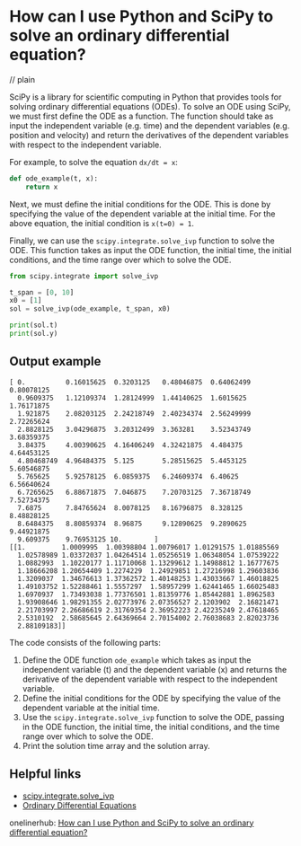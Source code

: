 # How can I use Python and SciPy to solve an ordinary differential equation?
// plain

SciPy is a library for scientific computing in Python that provides tools for solving ordinary differential equations (ODEs). To solve an ODE using SciPy, we must first define the ODE as a function. The function should take as input the independent variable (e.g. time) and the dependent variables (e.g. position and velocity) and return the derivatives of the dependent variables with respect to the independent variable.

For example, to solve the equation `dx/dt = x`:

```python
def ode_example(t, x):
    return x
```

Next, we must define the initial conditions for the ODE. This is done by specifying the value of the dependent variable at the initial time. For the above equation, the initial condition is `x(t=0) = 1`.

Finally, we can use the `scipy.integrate.solve_ivp` function to solve the ODE. This function takes as input the ODE function, the initial time, the initial conditions, and the time range over which to solve the ODE.

```python
from scipy.integrate import solve_ivp

t_span = [0, 10]
x0 = [1]
sol = solve_ivp(ode_example, t_span, x0)

print(sol.t)
print(sol.y)
```

## Output example

```
[ 0.          0.16015625  0.3203125   0.48046875  0.64062499  0.80078125
  0.9609375   1.12109374  1.28124999  1.44140625  1.6015625   1.76171875
  1.921875    2.08203125  2.24218749  2.40234374  2.56249999  2.72265624
  2.8828125   3.04296875  3.20312499  3.363281    3.52343749  3.68359375
  3.84375     4.00390625  4.16406249  4.32421875  4.484375    4.64453125
  4.80468749  4.96484375  5.125       5.28515625  5.4453125   5.60546875
  5.765625    5.92578125  6.0859375   6.24609374  6.40625     6.56640624
  6.7265625   6.88671875  7.046875    7.20703125  7.36718749  7.52734375
  7.6875      7.84765624  8.0078125   8.16796875  8.328125    8.48828125
  8.6484375   8.80859374  8.96875     9.12890625  9.2890625   9.44921875
  9.609375    9.76953125 10.        ]
[[1.         1.0009995  1.00398804 1.00796017 1.01291575 1.01885569
  1.02578989 1.03372037 1.04264514 1.05256519 1.06348054 1.07539222
  1.0882993  1.10220177 1.11710068 1.13299612 1.14988812 1.16777675
  1.18666208 1.20654409 1.2274229  1.24929851 1.27216998 1.29603836
  1.3209037  1.34676613 1.37362572 1.40148253 1.43033667 1.46018825
  1.49103752 1.52288461 1.5557297  1.58957299 1.62441465 1.66025483
  1.6970937  1.73493038 1.77376501 1.81359776 1.85442881 1.8962583
  1.93908646 1.98291355 2.02773976 2.07356527 2.1203902  2.16821471
  2.21703997 2.26686619 2.31769354 2.36952223 2.42235249 2.47618465
  2.5310192  2.58685645 2.64369664 2.70154002 2.76038683 2.82023736
  2.88109183]]
```

The code consists of the following parts:

1. Define the ODE function `ode_example` which takes as input the independent variable (t) and the dependent variable (x) and returns the derivative of the dependent variable with respect to the independent variable.
2. Define the initial conditions for the ODE by specifying the value of the dependent variable at the initial time.
3. Use the `scipy.integrate.solve_ivp` function to solve the ODE, passing in the ODE function, the initial time, the initial conditions, and the time range over which to solve the ODE.
4. Print the solution time array and the solution array.

## Helpful links

- [scipy.integrate.solve_ivp](https://docs.scipy.org/doc/scipy/reference/generated/scipy.integrate.solve_ivp.html)
- [Ordinary Differential Equations](https://en.wikipedia.org/wiki/Ordinary_differential_equation)

onelinerhub: [How can I use Python and SciPy to solve an ordinary differential equation?](https://onelinerhub.com/python-scipy/how-can-i-use-python-and-scipy-to-solve-an-ordinary-differential-equation)